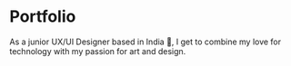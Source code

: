 # Portfolio
As a junior UX/UI Designer based in India 🚀, I get to combine my love for technology with my passion for art and design.
